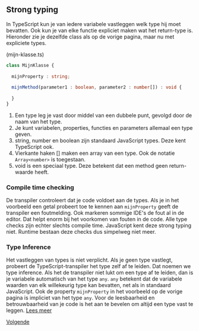 ## Strong typing

In TypeScript kun je van iedere variabele vastleggen welk type hij moet bevatten. Ook kun je van elke functie expliciet 
maken wat het return-type is. Hieronder zie je dezelfde class als op de vorige pagina, maar nu met expliciete types.

(mijn-klasse.ts)
```typescript
class MijnKlasse {
  
  mijnProperty : string;
  
  mijnMethod(parameter1 : boolean, parameter2 : number[]) : void {
    
  }
}
```

1. Een type leg je vast door middel van een dubbele punt, gevolgd door de naam van het type.
2. Je kunt variabelen, properties, functies en parameters allemaal een type geven.
3. string, number en boolean zijn standaard JavaScript types. Deze kent TypeScript ook.
4. Vierkante haken [] maken een array van een type. Ook de notatie `Array<number>` is toegestaan.
5. void is een speciaal type. Deze betekent dat een method geen return-waarde heeft.

### Compile time checking

De transpiler controleert dat je code voldoet aan de types. Als je in het voorbeeld een getal probeert toe 
te kennen aan `mijnProperty` geeft de transpiler een foutmelding. Ook markeren sommige IDE's de fout al in de editor. 
Dat helpt enorm bij het voorkomen van fouten in de code. Alle type checks zijn echter slechts compile time. JavaScript 
kent deze strong typing niet. Runtime bestaan deze checks dus simpelweg niet meer.

### Type Inference
Het vastleggen van types is niet verplicht. Als je geen type vastlegt, probeert de 
TypeScript-transpiler het type zelf af te leiden. Dat noemen we type inference. Als het de transpiler niet lukt om 
een type af te leiden, dan is je variabele automatisch van het type `any`. `any` betekent dat de variabele waarden van
elk willekeurig type kan bevatten, net als in standaard JavaScript. Ook de property `mijnProperty` in het voorbeeld op 
de vorige pagina is impliciet van het type `any`. Voor de leesbaarheid en betrouwbaarheid van je code is het aan te 
bevelen om altijd een type vast te leggen. [Lees meer](https://www.typescriptlang.org/docs/handbook/type-inference.html)

[Volgende](07.standaard_types.vraag.md)
